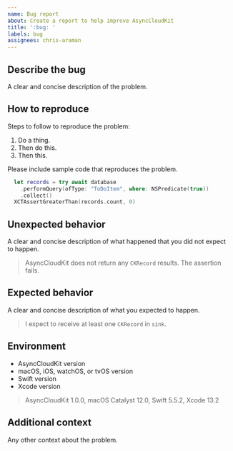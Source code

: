 ```yaml
---
name: Bug report
about: Create a report to help improve AsyncCloudKit
title: ':bug: '
labels: bug
assignees: chris-araman
---
```


## Describe the bug

A clear and concise description of the problem.

## How to reproduce

Steps to follow to reproduce the problem:

1. Do a thing.
1. Then do this.
1. Then this.

Please include sample code that reproduces the problem.

```swift
  let records = try await database
    .performQuery(ofType: "ToDoItem", where: NSPredicate(true))
    .collect()
  XCTAssertGreaterThan(records.count, 0)
```

## Unexpected behavior

A clear and concise description of what happened that you did not expect to happen.

> AsyncCloudKit does not return any `CKRecord` results. The assertion fails.

## Expected behavior

A clear and concise description of what you expected to happen.

> I expect to receive at least one `CKRecord` in `sink`.

## Environment

- AsyncCloudKit version
- macOS, iOS, watchOS, or tvOS version
- Swift version
- Xcode version

> AsyncCloudKit 1.0.0, macOS Catalyst 12.0, Swift 5.5.2, Xcode 13.2

## Additional context

Any other context about the problem.
